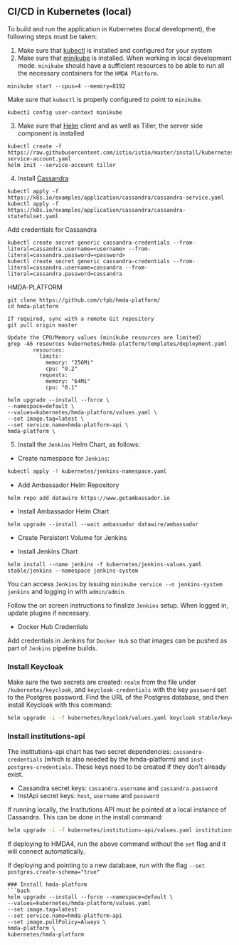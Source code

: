 ## CI/CD in Kubernetes (local)

To build and run the application in Kubernetes (local development), the following steps must be taken:

1. Make sure that [kubectl](https://kubernetes.io/docs/tasks/tools/install-kubectl/) is installed and configured for your system
2. Make sure that [minikube](https://kubernetes.io/docs/tasks/tools/install-minikube/) is installed. When working in local development mode. `minikube` should have a sufficient resources to be able to run all the necessary containers for the `HMDA Platform`.
```
minikube start --cpus=4 --memory=8192
```
Make sure that `kubectl` is properly configured to point to `minikube`.  
```
kubect1 config user-context minikube
```   
3. Make sure that [Helm](https://helm.sh/) client and as well as Tiller, the server side component is installed
```
kubectl create -f https://raw.githubusercontent.com/istio/istio/master/install/kubernetes/helm/helm-service-account.yaml
helm init --service-account tiller
```
4. Install [Cassandra](https://kubernetes.io/docs/tutorials/stateful-application/cassandra/)
```
kubectl apply -f https://k8s.io/examples/application/cassandra/cassandra-service.yaml
kubectl apply -f https://k8s.io/examples/application/cassandra/cassandra-statefulset.yaml
```
Add credentials for Cassandra

```shell
kubectl create secret generic cassandra-credentials --from-literal=cassandra.username=<username> --from-literal=cassandra.password=<password>
kubectl create secret generic cassandra-credentials --from-literal=cassandra.username=cassandra --from-literal=cassandra.password=cassandra
```

HMDA-PLATFORM
```
git clone https://github.com/cfpb/hmda-platform/
cd hmda-platform

If required, sync with a remote Git repository
git pull origin master

Update the CPU/Memory values (minikube resources are limited)
grep -A6 resources kubernetes/hmda-platform/templates/deployment.yaml 
        resources:
          limits:
            memory: "256Mi"
            cpu: "0.2"
          requests:
            memory: "64Mi"
            cpu: "0.1"

helm upgrade --install --force \
--namespace=default \
--values=kubernetes/hmda-platform/values.yaml \
--set image.tag=latest \
--set service.name=hmda-platform-api \
hmda-platform \
```
5. Install the `Jenkins` Helm Chart, as follows:

* Create namespace for `Jenkins`: 

```bash
kubectl apply -f kubernetes/jenkins-namespace.yaml
```

* Add Ambassador Helm Repository

```shell
helm repo add datawire https://www.getambassador.io
```

* Install Ambassador Helm Chart

```shell
helm upgrade --install --wait ambassador datawire/ambassador
```

* Create Persistent Volume for Jenkins


* Install Jenkins Chart

```shell
helm install --name jenkins -f kubernetes/jenkins-values.yaml stable/jenkins --namespace jenkins-system
```

You can access `Jenkins` by issuing `minikube service --n jenkins-system jenkins` and logging in with `admin/admin`.

Follow the on screen instructions to finalize `Jenkins` setup. When logged in, update plugins if necessary.

* Docker Hub Credentials

Add credentials in Jenkins for `Docker Hub` so that images can be pushed as part of `Jenkins` pipeline builds.

### Install Keycloak

Make sure the two secrets are created: `realm` from the file under `/kubernetes/keycloak`, and `keycloak-credentials`
with the key `password` set to the Postgres password.  Find the URL of the Postgres database, and then install Keycloak with 
this command:

```bash
helm upgrade -i -f kubernetes/keycloak/values.yaml keycloak stable/keycloak --set keycloak.persistence.dbHost="<db URL>"
```

### Install institutions-api

The institutions-api chart has two secret dependencies: `cassandra-credentials` (which is also needed by the hmda-platform)
and `inst-postgres-credentials`.  These keys need to be created if they don't already exist.  
* Cassandra secret keys: `cassandra.username` and `cassandra.password` 
* InstApi secret keys: `host`, `username` and `password`

If running locally, the Institutions API must be pointed at a local instance of Cassandra.  This can be done in the install command:
```bash
helm upgrade -i -f kubernetes/institutions-api/values.yaml institutions-api ./kubernetes/institutions-api/ --set cassandra.hosts="<Docker IP>"
```
If deploying to HMDA4, run the above command without the `set` flag and it will connect automatically.

If deploying and pointing to a new database, run with the flag `--set postgres.create-schema="true"`


```
### Install hmda-platform
```bash
helm upgrade --install --force --namespace=default \
--values=kubernetes/hmda-platform/values.yaml 
--set image.tag=latest 
--set service.name=hmda-platform-api 
--set image.pullPolicy=Always \
hmda-platform \
kubernetes/hmda-platform
```


